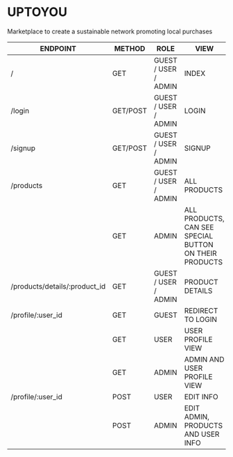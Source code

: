 # UPTOYOU

Marketplace to create a sustainable network promoting local purchases




| ENDPOINT  | METHOD | ROLE  | VIEW |
| ------------- | ------------- | ------------- | ------------- |
|  / | GET  | GUEST / USER / ADMIN  | INDEX   |
|  /login | GET/POST  | GUEST / USER / ADMIN  | LOGIN   |
|  /signup | GET/POST  | GUEST / USER / ADMIN  | SIGNUP   |
|  /products | GET  | GUEST / USER / ADMIN  | ALL PRODUCTS |
|  | GET  |  ADMIN  | ALL PRODUCTS, CAN SEE SPECIAL BUTTON ON THEIR PRODUCTS   |
|  /products/details/:product_id | GET  | GUEST / USER / ADMIN  | PRODUCT DETAILS   |
|  /profile/:user_id | GET  | GUEST  | REDIRECT TO LOGIN  |
|   | GET  | USER  | USER PROFILE VIEW |
|  | GET  | ADMIN  | ADMIN AND USER PROFILE VIEW |
|  /profile/:user_id | POST  | USER  | EDIT INFO  |
|  | POST  | ADMIN  | EDIT ADMIN, PRODUCTS AND USER INFO |

